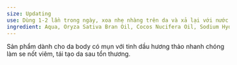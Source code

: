 ```yaml
---
size: Updating
use: Dùng 1-2 lần trong ngày, xoa nhẹ nhàng trên da và xả lại với nước. Bảo quản nơi thoáng mát. Hiệu quả rõ rệt sau 1 tuần sử dụng.
ingredient: Aqua, Oryza Sativa Bran Oil, Cocos Nucifera Oil, Sodium Hydroxide, Sesamum Indicum Seed Oil, Goat milk powder, Camellia Sinensis Leaf Extract, Fragrance.
---
```

Sản phẩm dành cho da body có mụn với tinh dầu hương thảo nhanh chóng làm se nốt viêm, tái tạo da sau tổn thương. 
